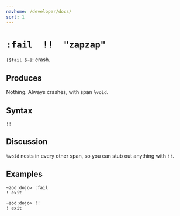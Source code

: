 ```yaml
---
navhome: /developer/docs/
sort: 1
---
```


# `:fail  !!  "zapzap"`

`{$fail $~}`: crash.

## Produces

Nothing.  Always crashes, with span `%void`.

## Syntax

`!!`

## Discussion

`%void` nests in every other span, so you can stub out anything with `!!`.

## Examples

```
~zod:dojo> :fail
! exit
```

```
~zod:dojo> !!
! exit
```
